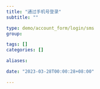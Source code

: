 ```yaml
---
title: "通过手机号登录"
subtitle: ""

type: demo/account_form/login/sms
group:

tags: []
categories: []

aliases:

date: "2023-03-28T00:00:28+08:00"

---
```


